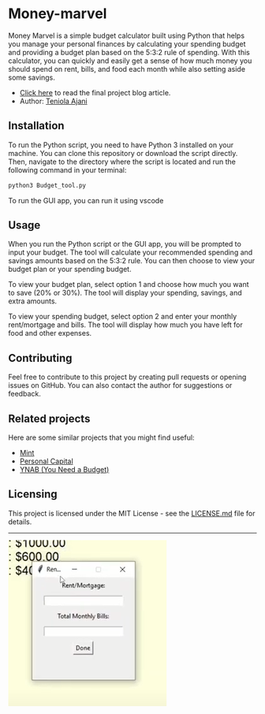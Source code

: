 # Money-marvel

Money Marvel is a simple budget calculator built using Python that helps you manage your personal finances by calculating your spending budget and providing a budget plan based on the 5:3:2 rule of spending. With this calculator, you can quickly and easily get a sense of how much money you should spend on rent, bills, and food each month while also setting aside some savings.


* [Click here](https://blog.cheekety.com/simple-budget-calculator-with-pysimplegui/) to read the final project blog article.
* Author: [Teniola Ajani](https://www.linkedin.com/in/abdulhameedajani/)

## Installation

To run the Python script, you need to have Python 3 installed on your machine. You can clone this repository or download the script directly. Then, navigate to the directory where the script is located and run the following command in your terminal:
 ```sh
 python3 Budget_tool.py
 ```
 To run the GUI app, you can run it using vscode
 
 
## Usage

When you run the Python script or the GUI app, you will be prompted to input your budget. The tool will calculate your recommended spending and savings amounts based on the 5:3:2 rule. You can then choose to view your budget plan or your spending budget.

To view your budget plan, select option 1 and choose how much you want to save (20% or 30%). The tool will display your spending, savings, and extra amounts.

To view your spending budget, select option 2 and enter your monthly rent/mortgage and bills. The tool will display how much you have left for food and other expenses.

## Contributing

Feel free to contribute to this project by creating pull requests or opening issues on GitHub. You can also contact the author for suggestions or feedback.

## Related projects

Here are some similar projects that you might find useful:

* [Mint](https://www.mint.com/)
* [Personal Capital](https://www.personalcapital.com/)
* [YNAB (You Need a Budget)](https://www.youneedabudget.com/)

## Licensing

This project is licensed under the MIT License - see the [LICENSE.md](LICENSE.md) file for details.

---

![Screenshot of the GUI app](screenshot.PNG)
